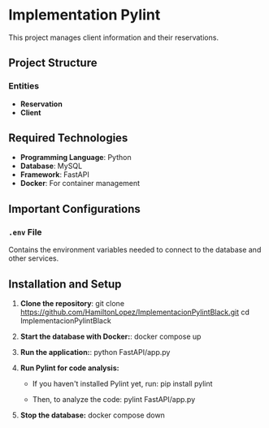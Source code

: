 # Implementation Pylint

This project manages client information and their reservations.

## Project Structure

### Entities
- **Reservation**
- **Client**

## Required Technologies
- **Programming Language**: Python
- **Database**: MySQL
- **Framework**: FastAPI
- **Docker**: For container management

## Important Configurations
### `.env` File
Contains the environment variables needed to connect to the database and other services.

## Installation and Setup

1. **Clone the repository**:
   git clone https://github.com/HamiltonLopez/ImplementacionPylintBlack.git
   cd ImplementacionPylintBlack

2. **Start the database with Docker:**:
   docker compose up

3. **Run the application:**:
    python FastAPI/app.py

4. **Run Pylint for code analysis:**
    - If you haven't installed Pylint yet, run:
    pip install pylint

    - Then, to analyze the code:
    pylint FastAPI/app.py

5. **Stop the database:**
    docker compose down